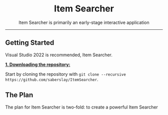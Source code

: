 <div align="center">
	<h1>Item Searcher</h1>
	<p>Item Searcher is primarily an early-stage interactive application</p>

</div>

***

## Getting Started
Visual Studio 2022 is recommended, Item Searcher.

<ins>**1. Downloading the repository:**</ins>

Start by cloning the repository with `git clone --recursive https://github.com/saberslay/ItemSearcher`.

## The Plan
The plan for Item Searcher is two-fold: to create a powerful Item Searcher
